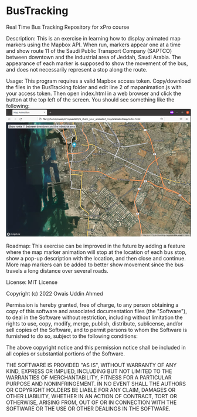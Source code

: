 # BusTracking
Real Time Bus Tracking Repository for xPro course

Description: This is an exercise in learning how to display animated map markers using the Mapbox API. When run, markers appear one at a time and show route 11 of the Saudi Public Transport Company (SAPTCO) between downtown and the industrial area of Jeddah, Saudi Arabia. The appearance of each marker is supposed to show the movement of the bus, and does not necessarily represent a stop along the route.

Usage: This program requires a valid Mapbox access token. Copy/download the files in the BusTracking folder and edit line 2 of mapanimation.js with your access token. Then open index.html in a web browser and click the button at the top left of the screen. You should see something like the following:
<br/>
<img src="./bustracking.png" />

Roadmap: This exercise can be improved in the future by adding a feature where the map marker animation will stop at the location of each bus stop, show a pop-up description with the location, and then close and continue. More map markers can be added to better show movement since the bus travels a long distance over several roads.

License: MIT License

Copyright (c) 2022 Owais Uddin Ahmed

Permission is hereby granted, free of charge, to any person obtaining a copy
of this software and associated documentation files (the "Software"), to deal
in the Software without restriction, including without limitation the rights
to use, copy, modify, merge, publish, distribute, sublicense, and/or sell
copies of the Software, and to permit persons to whom the Software is
furnished to do so, subject to the following conditions:

The above copyright notice and this permission notice shall be included in all
copies or substantial portions of the Software.

THE SOFTWARE IS PROVIDED "AS IS", WITHOUT WARRANTY OF ANY KIND, EXPRESS OR
IMPLIED, INCLUDING BUT NOT LIMITED TO THE WARRANTIES OF MERCHANTABILITY,
FITNESS FOR A PARTICULAR PURPOSE AND NONINFRINGEMENT. IN NO EVENT SHALL THE
AUTHORS OR COPYRIGHT HOLDERS BE LIABLE FOR ANY CLAIM, DAMAGES OR OTHER
LIABILITY, WHETHER IN AN ACTION OF CONTRACT, TORT OR OTHERWISE, ARISING FROM,
OUT OF OR IN CONNECTION WITH THE SOFTWARE OR THE USE OR OTHER DEALINGS IN THE
SOFTWARE.
